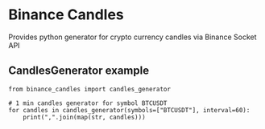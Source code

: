 # Binance Candles

Provides python generator for crypto currency candles via Binance Socket API

## CandlesGenerator example

```
from binance_candles import candles_generator

# 1 min candles generator for symbol BTCUSDT
for candles in candles_generator(symbols=["BTCUSDT"], interval=60):
    print(",".join(map(str, candles)))
```
